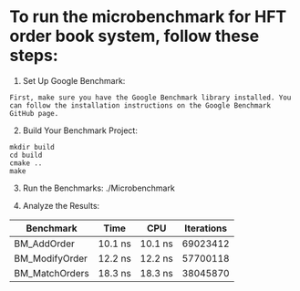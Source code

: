 ﻿# To run the microbenchmark for HFT order book system, follow these steps:

1. Set Up Google Benchmark:

`First, make sure you have the Google Benchmark library installed. You can follow the installation instructions on the Google Benchmark GitHub page.`

2. Build Your Benchmark Project:
```
mkdir build
cd build
cmake ..
make
```
3. Run the Benchmarks:
./Microbenchmark

4. Analyze the Results:

| Benchmark  | Time | CPU | Iterations |
| ------------- | ------------- |------------- |------------- |
| BM_AddOrder  | 10.1 ns  |10.1 ns | 69023412 |
| BM_ModifyOrder  | 12.2 ns  |12.2 ns | 57700118 |
| BM_MatchOrders  | 18.3 ns  |18.3 ns | 38045870 |


